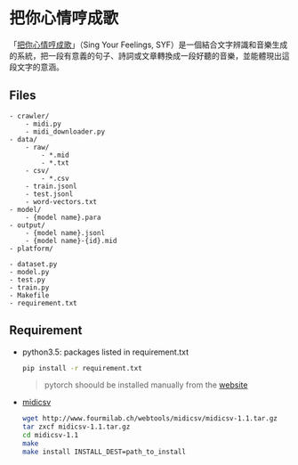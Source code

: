 # 把你心情哼成歌

「[把你心情哼成歌](https://vickyliin.github.io/SingYourFeelings/gui/)」（Sing Your Feelings, SYF）是一個結合文字辨識和音樂生成的系統，把一段有意義的句子、詩詞或文章轉換成一段好聽的音樂，並能體現出這段文字的意涵。

## Files
```
- crawler/
    - midi.py
    - midi_downloader.py
- data/
    - raw/
        - *.mid
        - *.txt
    - csv/
        - *.csv
    - train.jsonl
    - test.jsonl
    - word-vectors.txt
- model/
    - {model name}.para
- output/
    - {model name}.jsonl
    - {model name}-{id}.mid
- platform/

- dataset.py
- model.py
- test.py
- train.py
- Makefile
- requirement.txt
```

## Requirement

- python3.5: packages listed in requirement.txt
    ```bash
    pip install -r requirement.txt
    ```
    > pytorch shoould be installed manually from the [website](http://pytorch.org/)

- [midicsv](http://www.fourmilab.ch/webtools/midicsv/)
    ```bash
    wget http://www.fourmilab.ch/webtools/midicsv/midicsv-1.1.tar.gz
    tar zxcf midicsv-1.1.tar.gz
    cd midicsv-1.1
    make
    make install INSTALL_DEST=path_to_install
    ```
